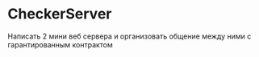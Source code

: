 # CheckerServer
 Написать 2 мини веб сервера и организовать общение между ними с гарантированным контрактом
